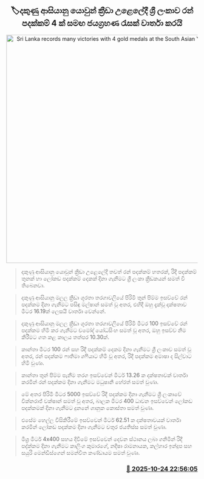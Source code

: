 <p align='center'><b><h2 align='center' title='Sri Lanka records many victories with 4 gold medals at the South Asian Youth Games'>🏷දකුණු ආසියානු යොවුන් ක්‍රීඩා උළෙලේදී ශ්‍රී ලංකාව රන් පදක්කම් 4 ක් සමඟ ජයග්‍රහණ රැසක් වාර්තා කරයි</h2></b></p>
<p align='center'><img src='https://helakuru.sgp1.cdn.digitaloceanspaces.com/esana/images/lib/ygvd.jpg' width='600' alt='Sri Lanka records many victories with 4 gold medals at the South Asian Youth Games'></p>

> දකුණු ආසියානු යොවුන් ක්‍රීඩා උළෙලේදී තවත් රන් පදක්කම් හතරක්, රිදී පදක්කම් තුනක් හා ලෝකඩ පදක්කම් දෙකක් දිනා ගැනීමට ශ්‍රී ලංකා ක්‍රීඩකයන් සමත් වී තිබෙනවා.

> දකුණු ආසියානු මලල ක්‍රීඩා ශූරතා තරගාවලියේ පිරිමි තුන් පිම්ම ඉසව්වේ රන් පදක්කම දිනා ගැනීමට පසිඳු මල්ෂාන් සමත් වූ අතර, එහිදී ඔහු දැක්වූ දක්ෂතාව මීටර 16.19ක් ලෙසයි වාර්තා වෙන්නේ.

> දකුණු ආසියානු මලල ක්‍රීඩා ශූරතා තරගාවලියේ පිරිමි මීටර 100 ඉසව්වේ රන් පදක්කම හිමි කර ගැනීමට චමෝද් යෝධසිංහ සමත් වූ අතර, ඔහු ඉසව්ව නිම කිරීමට ගත කළ කාලය තත්පර 10.30ක්.

> කාන්තා මීටර 100 රන් සහ රිදී පදක්කම් දෙකම දිනා ගැනීමට ශ්‍රී ලංකාව සමත් වූ අතර, රන් පදක්කම ෆාතිමා ශෆියාට හිමි වූ අතර, රිදී පදක්කම අමාෂා ද සිල්වාට හිමි වුණා.

> ‍කාන්තා තුන් පිම්ම පැනීම තරග ඉසව්වෙන් මීටර් 13.26 ක දක්ෂතාවක් වාර්තා කරමින් රන් පදක්කම දිනා ගැනීමට මධුෂානි හේරත් සමත් වුණා.

> මේ අතර පිරිමි මීටර 5000 ඉසව්වේ රිදී පදක්කම දිනා ගැනීමට ශ්‍රී ලංකාවේ වික්නරාජ් වක්ෂාන් සමත් වූ අතර, බාලක මීටර 400 ධාවන ඉසව්වෙන් ලෝකඩ පදක්කමක් දිනා ගැනීමට දුනනේ ශානුක කොස්තා සමත් වුණා.

> එසේම හෙල්ල විසිකිරීමේ ඉසව්වෙන් මීටර් 62.51 ක දක්ෂතාවයක් වාර්තා කරමින් ලෝකඩ පදක්කම දිනා ගැනීමට චතුර ජයතිස්ස සමත් වුණා.

> මිශ්‍ර මීටර් 4x400 සහය දිවීමේ ඉසව්වෙන් දෙවන ස්ථානය ලබා ගනිමින් රිදී පද්ක්කම දිනා ගැනීමට කාලිංග කුමාරගේ, නදීෂා රාමනායක, කල්හාර ඉන්දුප සහ සයුරි මෙන්ඩිස්ගෙන් සමන්විත කණ්ඩායම සමත් වුණා.



<h3 align='right'><a href='https://www.helakuru.lk/esana/p/114778/'>📅 2025-10-24 22:56:05</a></h3>
